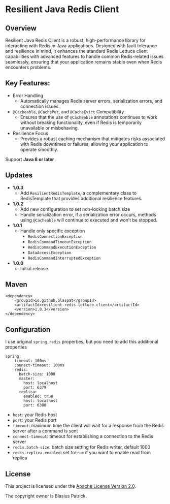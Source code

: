 Resilient Java Redis Client 
===========================

## Overview
Resilient Java Redis Client is a robust, high-performance library for interacting with Redis in Java applications. Designed with fault tolerance and resilience in mind, it enhances the standard Redis Lettuce client capabilities with advanced features to handle common Redis-related issues seamlessly, ensuring that your application remains stable even when Redis encounters problems.

## Key Features:
* Error Handling
  * Automatically manages Redis server errors, serialization errors, and connection issues.
* `@Cacheable`, `@CachePut`, and `@CacheEvict` Compatibility
  * Ensures that the use of `@Cacheable` annotations continues to work without breaking functionality, even if Redis is temporarily unavailable or misbehaving.
* Resilience Focus
  * Provides a robust caching mechanism that mitigates risks associated with Redis downtimes or failures, allowing your application to operate smoothly.

Support **Java 8 or later**

## Updates
* **1.0.3**
  * Add `ResilientRedisTemplate`, a complementary class to RedisTemplate that provides additional resilience features.
* **1.0.2**
  * Add new configuration to set non-locking batch size
  * Handle serialization error, if a serialization error occurs, methods using `@Cacheable` will continue to executed and won’t be stopped.
* **1.0.1**
  * Handle only specific exception
    * `RedisConnectionException`
    * `RedisCommandTimeoutException`
    * `RedisCommandExecutionException`
    * `DataAccessException`
    * `RedisCommandInterruptedException`
* **1.0.0**
  * Initial release


## Maven

    <dependency>
        <groupId>io.github.blaspat</groupId>
        <artifactId>resilient-redis-lettuce-client</artifactId>
        <version>1.0.3</version>
    </dependency>


## Configuration
I use original `spring.redis` properties, but you need to add this additional properties

    spring:
        timeout: 100ms
        connect-timeout: 100ms
        redis:
          batch-size: 1000
          master:
            host: localhost
            port: 6379
          replica:
            enabled: true
            host: localhost
            port: 6380



* `host`: your Redis host
* `port`: your Redis port 
* `timeout`: maximum time the client will wait for a response from the Redis server after a command is sent
* `connect-timeout`: timeout for establishing a connection to the Redis server
* `redis.batch-size`: batch size setting for Redis writer, default 1000
* `redis.replica.enabled`: set to`true` if you want to enable read from replica
  
## License

This project is licensed under the [Apache License Version 2.0](https://www.apache.org/licenses/LICENSE-2.0.html).

The copyright owner is Blasius Patrick.
